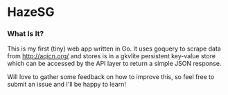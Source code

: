 HazeSG
======
### What Is It?
This is my first (tiny) web app written in Go. It uses goquery to scrape data from http://aqicn.org/ and stores is in a gkvlite persistent key-value store which can be accessed by the API layer to return a simple JSON response.

Will love to gather some feedback on how to improve this, so feel free to submit an issue and I'll be happy to learn!